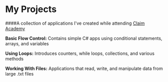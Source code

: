 # My Projects

####A collection of applications I've created while attending [Claim Academy](http://claimacademystl.com/)


**Basic Flow Control:** Contains simple C# apps using conditional statements, arrays, and variables

**Using Loops:** Introduces counters, while loops, collections, and various methods

**Working With Files:** Applications that read, write, and manipulate data from large .txt files
